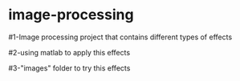 # image-processing
#1-Image processing project that contains different types of effects  

#2-using matlab to apply this effects  

#3-"images" folder to try this effects  

